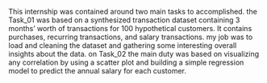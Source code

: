 This internship was contained around two main tasks to accomplished. 
the Task_01 was based on a synthesized transaction dataset containing 3 months’ worth of transactions for 100 hypothetical customers.
It contains purchases, recurring transactions, and salary transactions.
my job was to load and cleaning the dataset and gathering some interesting overall insights about the data.
on Task_02 the main duty was based on visualizing any correlation by using a scatter plot and building a simple regression model to predict the annual salary for each customer.
